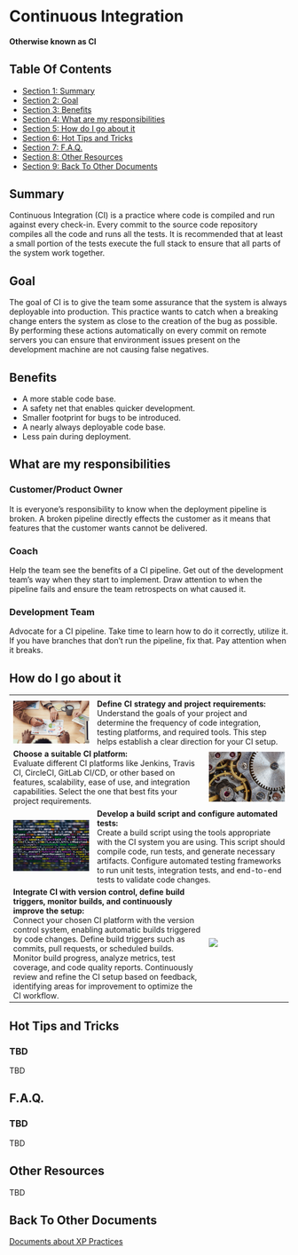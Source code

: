
<!-- GENERATED DOCUMENT! DO NOT EDIT! -->
# Continuous Integration #
#### Otherwise known as CI ####

## Table Of Contents ##

- [Section 1: Summary](#user-content-summary)
- [Section 2: Goal](#user-content-goal)
- [Section 3: Benefits](#user-content-benefits)
- [Section 4: What are my responsibilities](#user-content-what-are-my-responsibilities)
- [Section 5: How do I go about it](#user-content-how-do-i-go-about-it)
- [Section 6: Hot Tips and Tricks](#user-content-hot-tips-and-tricks)
- [Section 7: F.A.Q.](#user-content-f.a.q.)
- [Section 8: Other Resources](#user-content-other-resources)
- [Section 9: Back To Other Documents](#user-content-back-to-other-documents)

## Summary ##

Continuous Integration (CI) is a practice where code is compiled and run against every check-in. Every commit to the source code repository compiles all the code and runs all the tests. It is recommended that at least a small portion of the tests execute the full stack to ensure that all parts of the system work together.
    

## Goal ##

The goal of CI is to give the team some assurance that the system is always deployable into production. This practice wants to catch when a breaking change enters the system as close to the creation of the bug as possible. By performing these actions automatically on every commit on remote servers you can ensure that environment issues present on the development machine are not causing false negatives.
    

## Benefits ##

* A more stable code base.
* A safety net that enables quicker development.
* Smaller footprint for bugs to be introduced.
* A nearly always deployable code base.
* Less pain during deployment.
    

## What are my responsibilities ##

### Customer/Product Owner ###

It is everyone’s responsibility to know when the deployment pipeline is broken. A broken pipeline directly effects the customer as it means that features that the customer wants cannot be delivered.

### Coach ###

Help the team see the benefits of a CI pipeline. Get out of the development team’s way when they start to implement. Draw attention to when the pipeline fails and ensure the team retrospects on what caused it.

### Development Team ###

Advocate for a CI pipeline. Take time to learn how to do it correctly, utilize it. If you have branches that don’t run the pipeline, fix that. Pay attention when it breaks.
    

## How do I go about it ##

<table style="border=none!important">
<tr><td width=30%></td><td width=40%></td><td width=30%></td></tr>
<tr>
<tr>
    <td><img src="./images/ci/pexels-fauxels-3184292.jpg"></td>
    <td colspan="2">
    <strong>Define CI strategy and project requirements:</strong>
    <br>
    Understand the goals of your project and determine the frequency of code integration, testing platforms, and required tools. This step helps establish a clear direction for your CI setup.
    </td>
</tr>
<tr>
    <td colspan="2">
    <strong>Choose a suitable CI platform:</strong>
    <br>
    Evaluate different CI platforms like Jenkins, Travis CI, CircleCI, GitLab CI/CD, or other based on features, scalability, ease of use, and integration capabilities. Select the one that best fits your project requirements.
    </td>
    <td><img src="./images/ci/pexels-pixabay-159275.jpg"></td>
</tr>
<td><img src="./images/ci/pexels-markus-spiske-1921326.jpg"></td>
<td colspan="2">
    <strong>Develop a build script and configure automated tests:</strong>
    <br>
    Create a build script using the tools appropriate with the CI system you are using. This script should compile code, run tests, and generate necessary artifacts. Configure automated testing frameworks to run unit tests, integration tests, and end-to-end tests to validate code changes.
    </td>
</tr>
<tr>
    <td colspan="2">
    <strong>Integrate CI with version control, define build triggers, monitor builds, and continuously improve the setup:</strong>
    <br>
    Connect your chosen CI platform with the version control system, enabling automatic builds triggered by code changes. Define build triggers such as commits, pull requests, or scheduled builds. Monitor build progress, analyze metrics, test coverage, and code quality reports. Continuously review and refine the CI setup based on feedback, identifying areas for improvement to optimize the CI workflow.
    </td>
    <td><img src="./images/ci/pexels-enric-cruz-lópez-6642546.jpg"></td>
</tr>

</table>
    

## Hot Tips and Tricks ##

### TBD ###

TBD
    

## F.A.Q. ##

### TBD ###

TBD
    

## Other Resources ##

TBD
    

## Back To Other Documents ##

[Documents about XP Practices](README.md)
    

<!-- GENERATED DOCUMENT! DO NOT EDIT! -->
    